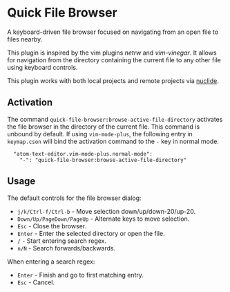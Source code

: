 # Quick File Browser

A keyboard-driven file browser focused on navigating from an open file to files
nearby.

This plugin is inspired by the vim plugins *netrw* and *vim-vinegar*. It allows
for navigation from the directory containing the current file to any other file
using keyboard controls.

This plugin works with both local projects and remote projects via
[nuclide](https://github.com/facebook/nuclide).

## Activation

The command `quick-file-browser:browse-active-file-directory` activates the
file browser in the directory of the current file. This command is unbound by
default. If using `vim-mode-plus`, the following entry in `keymap.cson` will
bind the activation command to the `-` key in normal mode.

```
  "atom-text-editor.vim-mode-plus.normal-mode":
    "-": "quick-file-browser:browse-active-file-directory"
```

## Usage

The default controls for the file browser dialog:

* `j/k/Ctrl-f/Ctrl-b` - Move selection down/up/down-20/up-20.
* `Down/Up/PageDown/PageUp` - Alternate keys to move selection.
* `Esc` - Close the browser.
* `Enter` - Enter the selected directory or open the file.
* `/` - Start entering search regex.
* `n/N` - Search forwards/backwards.

When entering a search regex:

* `Enter` - Finish and go to first matching entry.
* `Esc` - Cancel.
